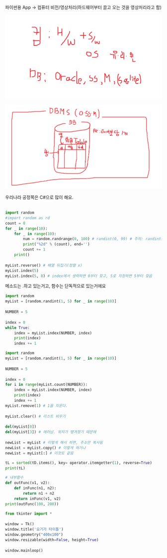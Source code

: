 파이썬용 App -> 컴퓨터 비전/영상처리(하드웨어부터 끌고 오는 것을 영상처리라고 함)

![](img/1.png)

![](img/2.png)

우리나라 공정쪽은 C#으로 많이 해요.

```python

import random
#import random as rd
count = 0
for _ in range(10):
    for _ in range(10):
        num = random.randrange(0, 100) # randint(0, 99) # 주의: randint는 마지막 숫자를 포함 안함
        print("%2d" % (count), end='')
        count += 1
    print()
    
myList.reverse() # 배열 뒤집기(정렬 x)
myList.index(5)
myList.index(5, 8) # index에서 생략하면 0부터 찾고, 5로 지정하면 5부터 찾음
```

메소드는 .하고 있는거고, 함수는 단독적으로 있는거에요

```python
import random
myList = [random.randint(1, 5) for _ in range(10)]

NUMBER = 5

index = 0
while True:
    index = myList.index(NUMBER, index)
    print(index)
    index += 1
```

```python
import random
myList = [random.randint(1, 5) for _ in range(10)]

NUMBER = 5

index = 0
for i in range(myList.count(NUMBER)):
    index = myList.index(NUMBER, index)
    print(index)
    index += 1
myList.remove(1) # 1을 지운다.

myList.clear() # 리스트 비우기

del(myList[0])
del(myList[3]) # 에러남. 위치가 땡겨졌기 때문에

newList = myList # 이렇게 해서 하면, 주소만 복사됨
newList = myList.copy() # 이렇게 하거나
newList = myList[:] # 이것도 같음
```

```python
tL = sorted(tD.items(), key= operator.itemgetter(1), reverse=True)
print(tL)
```

```python
# 내부함수
def outFunc(v1, v2):
    def inFunc(n1, n2):
        return n1 + n2
    return inFunc(v1, v2)
print(outFunc(100, 200))
```

```python
from tkinter import *

window = Tk()
window.title('요기가 타이틀')
window.geometry("400x100")
window.resizable(width=False, height=True)

window.mainloop()
```

